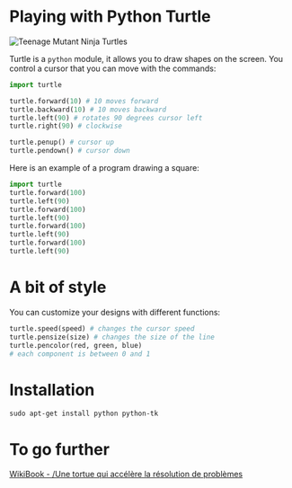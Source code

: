 # Playing with Python Turtle

![Teenage Mutant Ninja Turtles](ninja_turtles.png)

Turtle is a `python` module, it allows you to draw shapes on the screen.
You control a cursor that you can move with the commands:

```python
import turtle

turtle.forward(10) # 10 moves forward
turtle.backward(10) # 10 moves backward
turtle.left(90) # rotates 90 degrees cursor left
turtle.right(90) # clockwise

turtle.penup() # cursor up
turtle.pendown() # cursor down
```

Here is an example of a program drawing a square:

```python
import turtle
turtle.forward(100)
turtle.left(90)
turtle.forward(100)
turtle.left(90)
turtle.forward(100)
turtle.left(90)
turtle.forward(100)
turtle.left(90)
```

# A bit of style

You can customize your designs with different functions:

```python
turtle.speed(speed) # changes the cursor speed
turtle.pensize(size) # changes the size of the line
turtle.pencolor(red, green, blue)
# each component is between 0 and 1
```

# Installation

```shell
sudo apt-get install python python-tk
```

# To go further

[WikiBook - /Une tortue qui accélère la résolution de problèmes](https://fr.wikibooks.org/wiki/Math%C3%A9matiques_avec_Python_et_Ruby/Une_tortue_qui_acc%C3%A9l%C3%A8re_la_r%C3%A9solution_de_probl%C3%A8mes)
